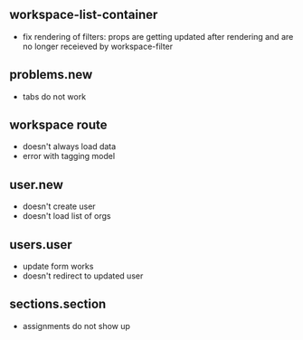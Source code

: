 ## workspace-list-container
- fix rendering of filters: props are getting updated after rendering and are no longer receieved by workspace-filter

## problems.new
- tabs do not work

## workspace route
- doesn't always load data
- error with tagging model

## user.new
- doesn't create user
- doesn't load list of orgs

## users.user
- update form works
- doesn't redirect to updated user

## sections.section
- assignments do not show up